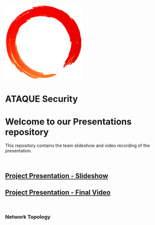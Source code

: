 <img src="./assets/ring.png" width="250">

# ATAQUE Security

# Welcome to our Presentations repository

 This repository contains the team slideshow and video recording of the presentation.

<br>

## [Project Presentation - Slideshow]()

## [Project Presentation - Final Video]()

<br>

### Network Topology

<!-- ![Network Topology]() -->
